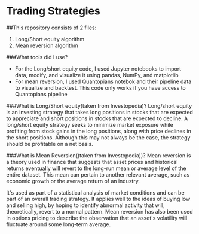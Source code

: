 # Trading Strategies

##This repository consists of 2 files:
1. Long/Short equity algorithm
2. Mean reversion algorithm

###What tools did I use?
- For the Long/short equity code, I used Jupyter notebooks to import data, modify, and visualize it using pandas, NumPy, and matplotlib
- For mean reversion, I used Quantopians notebok and their pipeline data to visualize and backtest. This code only works if you have access to Quantopians pipeline

###What is Long/Short equity(taken from Investopedia)?
Long/short equity is an investing strategy that takes long positions in stocks that are expected to appreciate and short positions in stocks that are expected to decline. A long/short equity strategy seeks to minimize market exposure while profiting from stock gains in the long positions, along with price declines in the short positions. Although this may not always be the case, the strategy should be profitable on a net basis.

###What is Mean Reversion((taken from Investopedia))?
Mean reversion is a theory used in finance that suggests that asset prices and historical returns eventually will revert to the long-run mean or average level of the entire dataset. This mean can pertain to another relevant average, such as economic growth or the average return of an industry.

It's used as part of a statistical analysis of market conditions and can be part of an overall trading strategy. It applies well to the ideas of buying low and selling high, by hoping to identify abnormal activity that will, theoretically, revert to a normal pattern. Mean reversion has also been used in options pricing to describe the observation that an asset's volatility will fluctuate around some long-term average.
